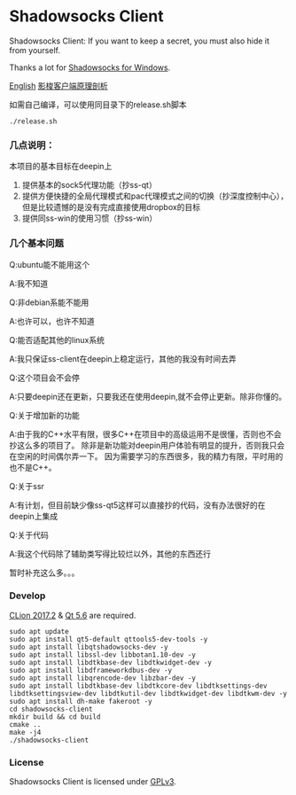 # Shadowsocks Client

Shadowsocks Client: If you want to keep a secret, you must also hide it from yourself.

Thanks a lot for [Shadowsocks for Windows](https://github.com/shadowsocks/shadowsocks-windows).

[English](./REAMME.en.md)
[影梭客户端原理剖析](影梭客户端原理剖析.md)

如需自己编译，可以使用同目录下的release.sh脚本
```
./release.sh
```

### 几点说明：

本项目的基本目标在deepin上

1. 提供基本的sock5代理功能（抄ss-qt）
2. 提供方便快捷的全局代理模式和pac代理模式之间的切换（抄深度控制中心），但是比较遗憾的是没有完成直接使用dropbox的目标
3. 提供同ss-win的使用习惯（抄ss-win）

### 几个基本问题

Q:ubuntu能不能用这个

A:我不知道

Q:非debian系能不能用

A:也许可以，也许不知道

Q:能否适配其他的linux系统

A:我只保证ss-client在deepin上稳定运行，其他的我没有时间去弄

Q:这个项目会不会停

A:只要deepin还在更新，只要我还在使用deepin,就不会停止更新。除非你懂的。

Q:关于增加新的功能

A:由于我的C++水平有限，很多C++在项目中的高级运用不是很懂，否则也不会抄这么多的项目了。
除非是新功能对deepin用户体验有明显的提升，否则我只会在空闲的时间偶尔弄一下。
因为需要学习的东西很多，我的精力有限，平时用的也不是C++。

Q:关于ssr

A:有计划，但目前缺少像ss-qt5这样可以直接抄的代码，没有办法很好的在deepin上集成

Q:关于代码

A:我这个代码除了辅助类写得比较烂以外，其他的东西还行

暂时补充这么多。。。
### Develop

[CLion 2017.2](https://www.jetbrains.com/clion/) & [Qt 5.6](https://www.qt.io/) are required.

```shell
sudo apt update 
sudo apt install qt5-default qttools5-dev-tools -y
sudo apt install libqtshadowsocks-dev -y
sudo apt install libssl-dev libbotan1.10-dev -y
sudo apt install libdtkbase-dev libdtkwidget-dev -y
sudo apt install libdframeworkdbus-dev -y
sudo apt install libqrencode-dev libzbar-dev -y
sudo apt install libdtkbase-dev libdtkcore-dev libdtksettings-dev libdtksettingsview-dev libdtkutil-dev libdtkwidget-dev libdtkwm-dev -y
sudo apt install dh-make fakeroot -y
cd shadowsocks-client
mkdir build && cd build
cmake ..
make -j4
./shadowsocks-client
```



### License

Shadowsocks Client is licensed under [GPLv3](LICENSE).

